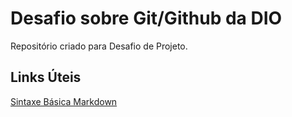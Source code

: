 # Desafio sobre Git/Github da DIO
 Repositório criado para Desafio de  Projeto.

## Links Úteis
[Sintaxe Básica Markdown](https://www.markdownguide.org/basic-syntax/)
